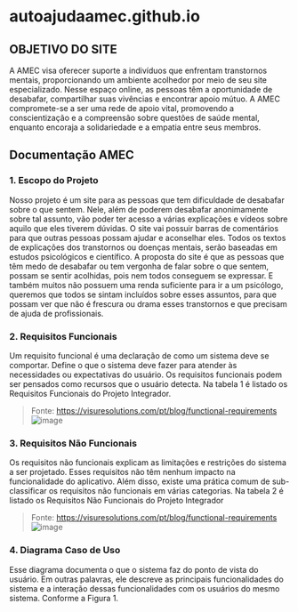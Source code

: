 # autoajudaamec.github.io

## **OBJETIVO DO SITE**
A AMEC visa oferecer suporte a indivíduos que enfrentam transtornos
mentais, proporcionando um ambiente acolhedor por meio de seu site
especializado. Nesse espaço online, as pessoas têm a oportunidade de
desabafar, compartilhar suas vivências e encontrar apoio mútuo. A AMEC
compromete-se a ser uma rede de apoio vital, promovendo a
conscientização e a compreensão sobre questões de saúde mental,
enquanto encoraja a solidariedade e a empatia entre seus membros.

## Documentação AMEC

### 1.	Escopo do Projeto

Nosso projeto é um site para as pessoas que tem dificuldade de desabafar sobre o que sentem. Nele, além de poderem desabafar anonimamente sobre tal assunto, vão poder ter acesso a várias explicações e vídeos sobre aquilo que eles tiverem dúvidas.
O site vai possuir barras de comentários para que outras pessoas possam ajudar e aconselhar eles. Todos os textos de explicações dos transtornos ou doenças mentais, serão baseadas em estudos psicológicos e científico.
A proposta do site é que as pessoas que têm medo de desabafar ou tem vergonha de falar sobre o que sentem, possam se sentir acolhidas, pois nem todos conseguem se expressar. E também muitos não possuem uma renda suficiente para ir a um psicólogo, queremos que todos se sintam incluídos sobre esses assuntos, para que possam ver que não é frescura ou drama esses transtornos e que precisam de ajuda de profissionais.

### 2.	Requisitos Funcionais
Um requisito funcional é uma declaração de como um sistema deve se comportar. Define o que o sistema deve fazer para atender às necessidades ou expectativas do usuário. Os requisitos funcionais podem ser pensados como recursos que o usuário detecta. Na tabela 1 é listado os Requisitos Funcionais do Projeto Integrador.

> Fonte: https://visuresolutions.com/pt/blog/functional-requirements
![image](https://github.com/ajudaAMEC/autoajudaAMEC/assets/128084447/6747ced2-e916-4416-9981-cb58a3505da3)

### 3.	Requisitos Não Funcionais 
Os requisitos não funcionais explicam as limitações e restrições do sistema a ser projetado. Esses requisitos não têm nenhum impacto na funcionalidade do aplicativo. Além disso, existe uma prática comum de sub-classificar os requisitos não funcionais em várias categorias. Na tabela 2 é listado os Requisitos Não Funcionais do Projeto Integrador 
> Fonte: https://visuresolutions.com/pt/blog/functional-requirements
![image](https://github.com/ajudaAMEC/autoajudaAMEC/assets/128084447/93ca8348-2549-4112-bd66-6b453d909949)

### 4.	Diagrama Caso de Uso
Esse diagrama documenta o que o sistema faz do ponto de vista do usuário. Em outras palavras, ele descreve as principais funcionalidades do sistema e a interação dessas funcionalidades com os usuários do mesmo sistema. Conforme a Figura 1.


